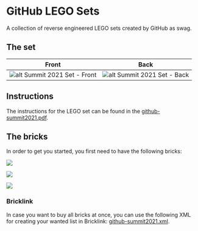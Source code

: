 # GitHub LEGO Sets

A collection of reverse engineered LEGO sets created by GitHub as swag.

## The set

| Front                                                                                                                      | Back                                                                                                                     |
|----------------------------------------------------------------------------------------------------------------------------|--------------------------------------------------------------------------------------------------------------------------|
| ![alt Summit 2021 Set - Front](https://github.com/ericlewis/GithubLegoSets/blob/main/Summit2021/images/front.png?raw=true) | ![alt Summit 2021 Set - Back](https://github.com/ericlewis/GithubLegoSets/blob/main/Summit2021/images/back.png?raw=true) |

## Instructions

The instructions for the LEGO set can be found in the [github-summit2021.pdf](./Summit2021/github-summit2021.pdf).

## The bricks

In order to get you started, you first need to have the following bricks:

![](./Summit2021/images/bricks1.png)

![](./Summit2021/images/bricks2.png)

![](./Summit2021/images/bricks3.png)

### Bricklink

In case you want to buy all bricks at once, you can use the following XML for creating your wanted list in Bricklink: [github-summit2021.xml](./Summit2021/github-summit2021.xml).
